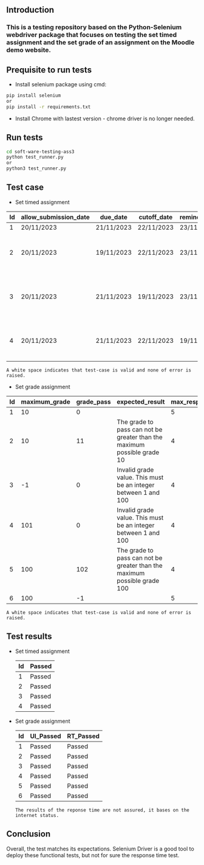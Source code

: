## Introduction
### This is a testing repository based on the Python-Selenium webdriver package that focuses on testing the set timed assignment and the set grade of an assignment on the Moodle demo website.
## Prequisite to run tests
- Install selenium package using cmd:
```bash
pip install selenium
or
pip install -r requirements.txt

```
- Install Chrome with lastest version - chrome driver is no longer needed.

## Run tests
```bash
cd soft-ware-testing-ass3
python test_runner.py
or
python3 test_runner.py
```

## Test case
- Set timed assignment 

|Id |allow_submission_date|due_date  |cutoff_date|remind_me_date|expected_result                                                    |
|---|---------------------|----------|-----------|--------------|-------------------------------------------------------------------|
|1  |20/11/2023           |21/11/2023|22/11/2023 |23/11/2023    |                                                                   |
|2  |20/11/2023           |19/11/2023|22/11/2023 |23/11/2023    |Due date must be after the allow submissions from date             |
|3  |20/11/2023           |21/11/2023|19/11/2023 |23/11/2023    |Cut-off date cannot be earlier than the allow submissions from date|
|4  |20/11/2023           |21/11/2023|22/11/2023 |19/11/2023    |Remind me to grade by date cannot be earlier than the due date     |

    A white space indicates that test-case is valid and none of error is raised.

- Set grade assignment
  
|Id |maximum_grade|grade_pass|expected_result                                                         |max_response_time|
|---|-------------|----------|------------------------------------------------------------------------|-----------------|
|1  |10           |0         |                                                                        |5                |
|2  |10           |11        |The grade to pass can not be greater than the maximum possible grade 10 |4                |
|3  |-1           |0         |Invalid grade value. This must be an integer between 1 and 100          |4                |
|4  |101          |0         |Invalid grade value. This must be an integer between 1 and 100          |4                |
|5  |100          |102       |The grade to pass can not be greater than the maximum possible grade 100|4                |
|6  |100          |-1        |                                                                        |5                |

    A white space indicates that test-case is valid and none of error is raised.

## Test results
- Set timed assignment

  |Id |Passed|
  |---|------|
  |1  |Passed|
  |2  |Passed|
  |3  |Passed|
  |4  |Passed|

- Set grade assignment
  
  |Id |UI_Passed|RT_Passed|
  |---|---------|---------|
  |1  |Passed   |Passed   |
  |2  |Passed   |Passed   |
  |3  |Passed   |Passed   |
  |4  |Passed   |Passed   |
  |5  |Passed   |Passed   |
  |6  |Passed   |Passed   |


      The results of the reponse time are not assured, it bases on the internet status.

## Conclusion
Overall, the test matches its expectations. Selenium Driver is a good tool to deploy these functional tests, but not for sure the response time test.


